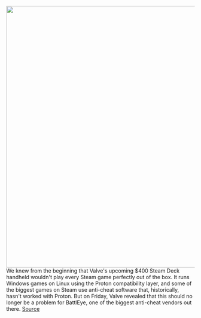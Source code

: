 <img src='https://cdn.vox-cdn.com/thumbor/6IZwpq9aDoxjN6WOZIQFO9h1VOw=/0x0:1200x708/1200x800/filters:focal(704x262:896x454)/cdn.vox-cdn.com/uploads/chorus_image/image/70115025/steam_deck_dev_kit_2.0.png' width='700px' /><br/>
We knew from the beginning that Valve's upcoming $400 Steam Deck handheld wouldn't play every Steam game perfectly out of the box. It runs Windows games on Linux using the Proton compatibility layer, and some of the biggest games on Steam use anti-cheat software that, historically, hasn't worked with Proton. But on Friday, Valve revealed that this should no longer be a problem for BattlEye, one of the biggest anti-cheat vendors out there.
<a href='https://www.theverge.com/2021/11/8/22737127/valve-steam-deck-battleye-anti-cheat-pubg-dayz-r6-siege'> Source <a/>